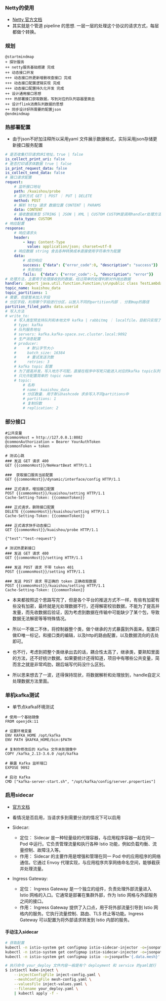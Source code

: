 ### Netty的使用
* [Netty 官方文档](https://netty.io/wiki/user-guide-for-4.x.html#wiki-h3-16)
* 其实就是个管道 pipeline 的思想. 一层一层的处理这个协议的请求方式，每层都做个转换。

### 规划
```plantuml
@startmindmap
+ 探针服务
++ netty服务基础搭建 完成
++ 动态接口开发
+++ 动态接口热更新增删改查接口 完成
+++ 动态接口配置逻辑实现 完成
+++ 动态接口配置持久化开发 完成
++ 设计通用接口思想
+++ 热部署接口获取数据，写到对应的队列容器里面去
++ 设计flink消费队列数据的思想
++ 同步设计好所需要的配置json
@endmindmap
```

### 热部署配置
* 由于json不好加注释所以采用yaml 文件展示数据格式，实际采用json存储更新接口服务配置
```yaml
# 是否收集打印请求URI地址，true | false
is_collect_print_uri: false
# 是否打印请求体数据 true | false
is_print_request_data: false
is_collect_send_data: false
# 接口请求配置
request:
    # 监听接口地址
    path: /kuaishou/probe
    # 监听方式 GET | POST ｜ PUT | DELETE
    method: POST
    # 解析 http 请求 数据位置 CONTENT | PARAMS
    data: CONTENT
    # 接收数据类型 STRING | JSON | XML | CUSTOM CUSTOM是调用handler处理方法进行数据处理
    data_type: CUSTOM
# 响应配置
response: 
    # 响应请求头
    header:
        - key: Content-Type
          value: application/json; charset=utf-8
    # 响应数据 string 舍去各种转换成本直接使用字符串作为配置
    data:
        # 成功响应
        success: {"data": {"error_code":0, "description": "success"}}
        # 失败响应
        fails:  {"data": {"error_code":-1, "description": "error"}}
# 处理方法，主要用于处理接收到的数据，经过简单的处理判断对外抛出数据
handler: import java.util.function.Function;\n\npublic class TestLambda implements Function<String,String> {\n  @Override\n  public String apply(String o) {\n    System.out.println(\"Hello, Lambda! \" + o);\n    return o+\"-123123\";\n  }\n}
topic_name: kuaishou_data
topic_partitions: 1
# 需要，但是暂未加入字段
# 分区字段，利用哪个字段进行分区，以放入不同的partition内部 . 分割map的路径
partition_filed_path: data.userid
# 写入方法
# write_to:
    # 写入类型预支持队列和本地文件 kafka | rabbitmq ｜ localfile，目前只实现了 kafka 逻辑
    # type: kafka
    # 队列服务地址
    # servers: kafka.kafka-space.svc.cluster.local:9092
    # 生产消息配置
    # producer:
    #     # 默认字节大小
    #     batch_size: 16384 
    #     # 重试发送次数
    #     retries: 3 
    # kafka topic 配置
    # 为了提高并发，写入地方不可配，直接在程序中写死只能进入对应的kafka topic队列中去
    # 只允许配置简单的 topic name 
    # topic: 
        # 名称
        # name: kuaishou_data
        # 分区数量. 用于默认hashcode 求余写入不同partitions中
        # partitions: 1
        # 复制份数
        # replication: 2
```

### 部分接口
```http
#公共变量
@commonHost = http://127.0.0.1:8082
@commonAuthorization = Bearer YourAuthToken
@commonToken = token

# 测试心跳
### 发送 GET 请求 400
GET {{commonHost}}/NeHeartBeat HTTP/1.1

###  获取接口服务当前配置
GET {{commonHost}}/dynamic/interface/config HTTP/1.1

### 正式请求，增加接口配置
POST {{commonHost}}/kuaishou/setting HTTP/1.1
Cache-Setting-Token: {{commonToken}}

### 正式请求，删除接口配置
DELETE {{commonHost}}/kuaishou/setting HTTP/1.1
Cache-Setting-Token: {{commonToken}}

### 正式请求快手动态接口
GET {{commonHost}}/kuaishou/probe HTTP/1.1

{"test":"test-request"}

# 测试热更新接口
### 发送 GET 请求 400
GET {{commonHost}}/setting HTTP/1.1

### 发送 POST 请求 不带 token 401
POST {{commonHost}}/setting HTTP/1.1

### 发送 POST 请求 带正确的 token 正确收取数据
POST {{commonHost}}/kuaishou/setting HTTP/1.1
Cache-Setting-Token: {{commonToken}}
```

* 本来都按照这个思路写完了，但是各个平台的推送方式不一样，有些有加密有些没有加密，最终就是光处理数据不行，还得解密校验数据，不能为了提高并发量，而先收数据后验证，因为考虑到数据在传输中可能缺少了某个包，导致数据无法解密等等特殊情况。

* 所以一不做二不休，将控制器整个类，做个继承的方式暴露到外面来。配置只做ID唯一标记，和接口类的编辑，以及http的路由配置，以及数据流向的去处即可。
* 也不行，考虑到把整个类继承出去的话，耦合性太高了，继承类，要熟知里面的方法，还不好统计数据。如果要统计还得知道，项目中有哪些公共变量，简而言之就是非常鸡肋，跟后端写代码没什么区别。
* 所以思来想去了一波，还得保持现状，将数据解析和处理放到，handle自定义处理数据方法里面。

### 单机kafka测试
* 单节点kafka环境测试
```docker
# 使用一个基础镜像
FROM openjdk:11

# 设置环境变量
ENV KAFKA_HOME /opt/kafka
ENV PATH $KAFKA_HOME/bin:$PATH

# 复制你修改后的 Kafka 文件夹到镜像中
COPY /kafka_2.13-3.6.0 /opt/kafka

# 暴露 Kafka 监听端口
EXPOSE 9092

# 启动 Kafka
CMD ["kafka-server-start.sh", "/opt/kafka/config/server.properties"]
```

### 启用sidecar
* [官方文档](https://istio.io/latest/zh/docs/setup/additional-setup/sidecar-injection/#manual-sidecar-injection)
* 看情况是否启用，当请求多到需要分流的情况下可以启用
* Sidecar:
    * 定位： Sidecar 是一种轻量级的代理容器，与应用程序容器一起在同一 Pod 中运行。它负责管理流量和执行各种 Istio 功能，例如负载均衡、流量控制、故障注入等。
    * 作用： Sidecar 的主要作用是增强和管理在同一 Pod 中的应用程序的网络通信。它通过 Envoy 代理实现，与应用程序共享网络命名空间，能够截获并处理流量。
* Ingress Gateway:

    * 定位： Ingress Gateway 是一个独立的组件，负责处理外部流量进入 Istio 网格的入口。它通常是部署在集群外部，作为 Istio 网格与外部服务之间的接口。
    * 作用： Ingress Gateway 提供了入口点，用于将外部流量引导到 Istio 网格内的服务。它执行流量控制、路由、TLS 终止等功能。Ingress Gateway 可以配置为将外部请求转发到 Istio 内部的服务。

#### 手动注入sidecar
```sh
# 获取配置
kubectl -n istio-system get configmap istio-sidecar-injector -o=jsonpath='{.data.config}' > inject-config.yaml
kubectl -n istio-system get configmap istio-sidecar-injector -o=jsonpath='{.data.values}' > inject-values.yaml
kubectl -n istio-system get configmap istio -o=jsonpath='{.data.mesh}' > mesh-config.yaml

# 执行命令 your_deploy 文件内容一般是有个 deployment 和 service 的yaml就行
$ istioctl kube-inject \
    --injectConfigFile inject-config.yaml \
    --meshConfigFile mesh-config.yaml \
    --valuesFile inject-values.yaml \
    --filename your_deploy.yaml \
    | kubectl apply -f -
```